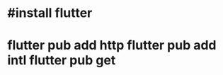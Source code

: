 #install flutter
======================
flutter pub add http
flutter pub add intl
flutter pub get
=======================